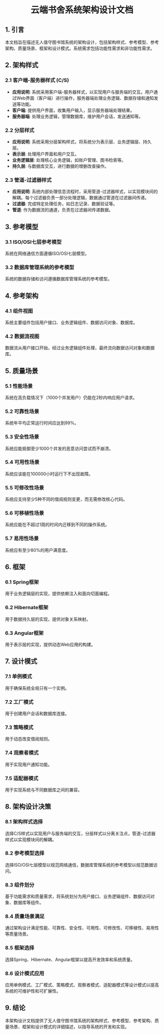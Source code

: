 <h1 align="center">云端书舍系统架构设计文档</h1>

## 1. 引言

本文档旨在描述无人值守图书馆系统的架构设计，包括架构样式、参考模型、参考架构、质量场景、框架和设计模式。系统需求包括功能性需求和非功能性需求。

## 2. 架构样式

### 2.1 客户端-服务器样式 (C/S)
- **应用说明**: 系统采用客户端-服务器样式，以实现用户与服务端的交互。用户通过Web界面（客户端）进行操作，服务器端处理业务逻辑、数据存储和通知发送等功能。
- **客户端**: 提供用户界面，收集用户输入，显示服务器端处理结果。
- **服务器端**: 处理业务逻辑，管理数据库，维护用户会话，发送通知等。

### 2.2 分层样式
- **应用说明**: 系统采用分层架构样式，将系统分为表示层、业务逻辑层、持久层。
- **表示层**: 处理用户界面和用户交互。
- **业务逻辑层**: 处理核心业务逻辑，如账户管理、图书检索等。
- **持久层**: 与数据库交互，进行数据的增删改查操作。

### 2.3 管道-过滤器样式
- **应用说明**: 系统内部处理信息流程时，采用管道-过滤器样式，以实现模块间的解耦。每个过滤器负责一部分处理逻辑，数据通过管道在过滤器间传递。
- **过滤器**: 完成特定处理任务，如日志记录、数据验证等。
- **管道**: 作为数据流的通道，负责在过滤器间传递数据。

## 3. 参考模型

### 3.1 ISO/OSI七层参考模型
系统在网络通信方面遵循ISO/OSI七层模型。

### 3.2 数据库管理系统的参考模型
系统的数据存储和访问遵循数据库管理系统的参考模型。

## 4. 参考架构

### 4.1 组件视图
系统主要组件包括用户接口、业务逻辑组件、数据访问对象、数据库。

### 4.2 数据流视图
数据流从用户接口开始，经过业务逻辑组件处理，最终流向数据访问对象和数据库。

## 5. 质量场景

### 5.1 性能场景
系统在高负载情况下（1000个并发用户）仍能在2秒内响应用户请求。

### 5.2 可靠性场景
系统年平均正常运行时间应达到99%。

### 5.3 安全性场景
系统应能抵御至少1000个并发的恶意访问尝试而不崩溃。

### 5.4 可用性场景
系统应该能在100000小时运行下不出现故障。

### 5.5 可修改性场景
系统应支持至少5种不同的借阅规则变更，而无需修改核心代码。

### 5.6 可移植性场景
系统应能在不超过1周的时间内迁移到不同的操作系统。

### 5.7 易用性场景
系统应有至少80%的用户满意度。

## 6. 框架

### 6.1 Spring框架
用于业务逻辑层的实现，提供依赖注入和面向切面编程。

### 6.2 Hibernate框架
用于数据持久层的实现，提供对象关系映射。

### 6.3 Angular框架
用于表示层的实现，提供动态Web应用的构建。

## 7. 设计模式

### 7.1 单例模式
用于确保系统全局只有一个实例。

### 7.2 工厂模式
用于创建用户会话和数据库连接。

### 7.3 策略模式
用于动态改变借阅规则。

### 7.4 观察者模式
用于实现用户通知功能。

### 7.5 适配器模式
用于实现系统与不同数据库之间的兼容。

## 8. 架构设计决策

### 8.1 架构样式选择
选择C/S样式以实现用户与服务端的交互，分层样式以分离关注点，管道-过滤器样式以实现模块间的解耦。

### 8.2 参考模型选择
选择ISO/OSI七层模型以规范网络通信，数据库管理系统的参考模型以规范数据访问。

### 8.3 组件划分
基于功能需求和质量需求，将系统划分为用户接口、业务逻辑组件、数据访问对象、数据库等组件。

### 8.4 质量场景满足
通过架构设计满足性能、可靠性、安全性、可用性、可修改性、可移植性、易用性等质量场景。

### 8.5 框架选择
选择Spring、Hibernate、Angular框架以提高开发效率和系统质量。

### 8.6 设计模式应用
应用单例模式、工厂模式、策略模式、观察者模式、适配器模式等设计模式以提高系统的可维护性和可扩展性。

## 9. 结论

本架构设计文档提供了无人值守图书馆系统的架构样式、参考模型、参考架构、质量场景、框架和设计模式的详细描述，以指导系统的开发和实现。
